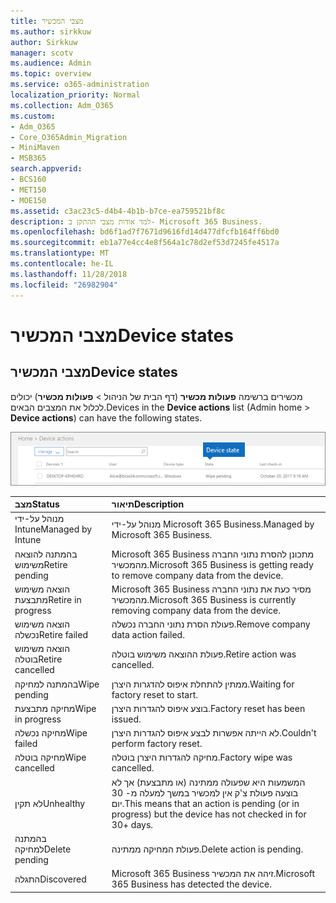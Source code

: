 ```yaml
---
title: מצבי המכשיר
ms.author: sirkkuw
author: Sirkkuw
manager: scotv
ms.audience: Admin
ms.topic: overview
ms.service: o365-administration
localization_priority: Normal
ms.collection: Adm_O365
ms.custom:
- Adm_O365
- Core_O365Admin_Migration
- MiniMaven
- MSB365
search.appverid:
- BCS160
- MET150
- MOE150
ms.assetid: c3ac23c5-d4b4-4b1b-b7ce-ea759521bf8c
description: למד אודות מצבי ההתקן ב- Microsoft 365 Business.
ms.openlocfilehash: bd6f1ad7f7671d9616fd14d477dfcfb164ff6bd0
ms.sourcegitcommit: eb1a77e4cc4e8f564a1c78d2ef53d7245fe4517a
ms.translationtype: MT
ms.contentlocale: he-IL
ms.lasthandoff: 11/28/2018
ms.locfileid: "26982904"
---
```

# <a name="device-states"></a><span data-ttu-id="28884-103">מצבי המכשיר</span><span class="sxs-lookup"><span data-stu-id="28884-103">Device states</span></span>

## <a name="device-states"></a><span data-ttu-id="28884-104">מצבי המכשיר</span><span class="sxs-lookup"><span data-stu-id="28884-104">Device states</span></span>

<span data-ttu-id="28884-105">מכשירים ברשימה **פעולות מכשיר** (דף הבית של הניהול \> **פעולות מכשיר**) יכולים לכלול את המצבים הבאים.</span><span class="sxs-lookup"><span data-stu-id="28884-105">Devices in the **Device actions** list (Admin home \> **Device actions**) can have the following states.</span></span>
  
![In the Device actions list, you can see the Devices states.](media/a621c47e-45d9-4e1a-beb9-c03254d40c1d.png)
  
|<span data-ttu-id="28884-107">**מצב**</span><span class="sxs-lookup"><span data-stu-id="28884-107">**Status**</span></span>|<span data-ttu-id="28884-108">**תיאור**</span><span class="sxs-lookup"><span data-stu-id="28884-108">**Description**</span></span>|
|:-----|:-----|
|<span data-ttu-id="28884-109">מנוהל על-ידי Intune</span><span class="sxs-lookup"><span data-stu-id="28884-109">Managed by Intune</span></span>  <br/> |<span data-ttu-id="28884-110">מנוהל על-ידי Microsoft 365 Business.</span><span class="sxs-lookup"><span data-stu-id="28884-110">Managed by Microsoft 365 Business.</span></span>  <br/> |
|<span data-ttu-id="28884-111">בהמתנה להוצאה משימוש</span><span class="sxs-lookup"><span data-stu-id="28884-111">Retire pending</span></span>  <br/> |<span data-ttu-id="28884-112">Microsoft 365 Business מתכונן להסרת נתוני החברה מהמכשיר.</span><span class="sxs-lookup"><span data-stu-id="28884-112">Microsoft 365 Business is getting ready to remove company data from the device.</span></span>  <br/> |
|<span data-ttu-id="28884-113">הוצאה משימוש מתבצעת</span><span class="sxs-lookup"><span data-stu-id="28884-113">Retire in progress</span></span>  <br/> |<span data-ttu-id="28884-114">Microsoft 365 Business מסיר כעת את נתוני החברה מהמכשיר.</span><span class="sxs-lookup"><span data-stu-id="28884-114">Microsoft 365 Business is currently removing company data from the device.</span></span>  <br/> |
|<span data-ttu-id="28884-115">הוצאה משימוש נכשלה</span><span class="sxs-lookup"><span data-stu-id="28884-115">Retire failed</span></span>  <br/> | <span data-ttu-id="28884-116">פעולת הסרת נתוני החברה נכשלה.</span><span class="sxs-lookup"><span data-stu-id="28884-116">Remove company data action failed.</span></span>  <br/> |
|<span data-ttu-id="28884-117">הוצאה משימוש בוטלה</span><span class="sxs-lookup"><span data-stu-id="28884-117">Retire cancelled</span></span>  <br/> |<span data-ttu-id="28884-118">פעולת ההוצאה משימוש בוטלה.</span><span class="sxs-lookup"><span data-stu-id="28884-118">Retire action was cancelled.</span></span>  <br/> |
|<span data-ttu-id="28884-119">בהמתנה למחיקה</span><span class="sxs-lookup"><span data-stu-id="28884-119">Wipe pending</span></span>  <br/> |<span data-ttu-id="28884-120">ממתין להתחלת איפוס להדגרות היצרן.</span><span class="sxs-lookup"><span data-stu-id="28884-120">Waiting for factory reset to start.</span></span>  <br/> |
|<span data-ttu-id="28884-121">מחיקה מתבצעת</span><span class="sxs-lookup"><span data-stu-id="28884-121">Wipe in progress</span></span>  <br/> |<span data-ttu-id="28884-122">בוצע איפוס להגדרות היצרן.</span><span class="sxs-lookup"><span data-stu-id="28884-122">Factory reset has been issued.</span></span>  <br/> |
|<span data-ttu-id="28884-123">מחיקה נכשלה</span><span class="sxs-lookup"><span data-stu-id="28884-123">Wipe failed</span></span>  <br/> |<span data-ttu-id="28884-124">לא הייתה אפשרות לבצע איפוס להגדרות היצרן.</span><span class="sxs-lookup"><span data-stu-id="28884-124">Couldn't perform factory reset.</span></span>  <br/> |
|<span data-ttu-id="28884-125">מחיקה בוטלה</span><span class="sxs-lookup"><span data-stu-id="28884-125">Wipe cancelled</span></span>  <br/> |<span data-ttu-id="28884-126">מחיקה להגדרות היצרן בוטלה.</span><span class="sxs-lookup"><span data-stu-id="28884-126">Factory wipe was cancelled.</span></span>  <br/> |
|<span data-ttu-id="28884-127">לא תקין</span><span class="sxs-lookup"><span data-stu-id="28884-127">Unhealthy</span></span>  <br/> |<span data-ttu-id="28884-128">המשמעות היא שפעולה ממתינה (או מתבצעת) אך לא בוצעה פעולת צ'ק אין למכשיר במשך למעלה מ- 30 יום.</span><span class="sxs-lookup"><span data-stu-id="28884-128">This means that an action is pending (or in progress) but the device has not checked in for 30+ days.</span></span>  <br/> |
|<span data-ttu-id="28884-129">בהמתנה למחיקה</span><span class="sxs-lookup"><span data-stu-id="28884-129">Delete pending</span></span>  <br/> |<span data-ttu-id="28884-130">פעולת המחיקה ממתינה.</span><span class="sxs-lookup"><span data-stu-id="28884-130">Delete action is pending.</span></span>  <br/> |
|<span data-ttu-id="28884-131">התגלה</span><span class="sxs-lookup"><span data-stu-id="28884-131">Discovered</span></span>  <br/> |<span data-ttu-id="28884-132">Microsoft 365 Business זיהה את המכשיר.</span><span class="sxs-lookup"><span data-stu-id="28884-132">Microsoft 365 Business has detected the device.</span></span>  <br/> |
   
